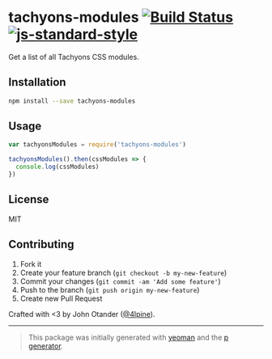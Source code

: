 # tachyons-modules [![Build Status](https://secure.travis-ci.org/tachyons-css/tachyons-modules.png?branch=master)](https://travis-ci.org/tachyons-css/tachyons-modules) [![js-standard-style](https://img.shields.io/badge/code%20style-standard-brightgreen.svg?style=flat)](https://github.com/feross/standard)

Get a list of all Tachyons CSS modules.

## Installation

```bash
npm install --save tachyons-modules
```

## Usage

```javascript
var tachyonsModules = require('tachyons-modules')

tachyonsModules().then(cssModules => {
  console.log(cssModules)
})
```

## License

MIT

## Contributing

1. Fork it
2. Create your feature branch (`git checkout -b my-new-feature`)
3. Commit your changes (`git commit -am 'Add some feature'`)
4. Push to the branch (`git push origin my-new-feature`)
5. Create new Pull Request

Crafted with <3 by John Otander ([@4lpine](https://twitter.com/4lpine)).

***

> This package was initially generated with [yeoman](http://yeoman.io) and the [p generator](https://github.com/johnotander/generator-p.git).
